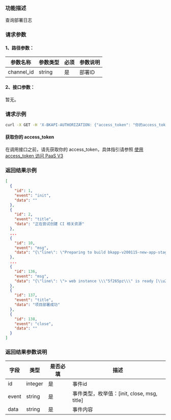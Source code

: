 ### 功能描述
查询部署日志

### 请求参数

#### 1、路径参数：

| 参数名称 | 参数类型 | 必须 | 参数说明 |
| -------- | -------- | ---- | -------- |
| channel_id | string | 是 | 部署ID |

#### 2、接口参数：
暂无。

### 请求示例
```bash
curl -X GET -H 'X-BKAPI-AUTHORIZATION: {"access_token": "你的access_token"}' http://bkapi.example.com/api/bkpaas3/prod/streams/{channel_id}/history_events
```

#### 获取你的 access_token
在调用接口之前，请先获取你的 access_token，具体指引请参照 [使用 access_token 访问 PaaS V3](https://bk.tencent.com/docs/markdown/PaaS3.0/topics/paas/access_token)

### 返回结果示例
```json
[
  {
    "id": 1,
    "event": "init",
    "data": ""
  },
  {
    "id": 2,
    "event": "title",
    "data": "正在尝试创建 CI 相关资源"
  },
  ...
  {
    "id": 10,
    "event": "msg",
    "data": "{\"line\": \"Preparing to build bkapp-v200115-new-app-stag ...\", \"stream\": \"STDOUT\"}"
  },
  ...
  {
    "id": 136,
    "event": "msg",
    "data": "{\"line\": \"> web instance \\\"5f265pz\\\" is ready [\\u2705]\", \"stream\": \"StreamType.STDOUT\"}"
  },
  {
    "id": 137,
    "event": "title",
    "data": "项目部署成功"
  },
  {
    "id": 138,
    "event": "close",
    "data": ""
  }
]
```

### 返回结果参数说明

| 字段 | 类型 | 是否必填 | 描述 |
| ---- | ---- | -------- | ---- |
| id | integer | 是 | 事件id |
| event | string | 是 | 事件类型，枚举值：[init, close, msg, title] |
| data | string | 是 | 事件内容 |